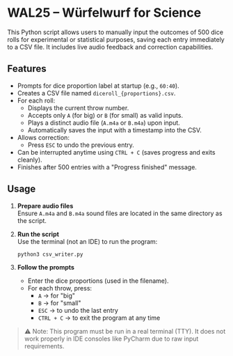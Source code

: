 # WAL25 – Würfelwurf for Science

This Python script allows users to manually input the outcomes of 500 dice rolls for experimental or statistical purposes, saving each entry immediately to a CSV file. It includes live audio feedback and correction capabilities.

## Features

- Prompts for dice proportion label at startup (e.g., `60:40`).
- Creates a CSV file named `diceroll_{proportions}.csv`.
- For each roll:
  - Displays the current throw number.
  - Accepts only `A` (for big) or `B` (for small) as valid inputs.
  - Plays a distinct audio file (`A.m4a` or `B.m4a`) upon input.
  - Automatically saves the input with a timestamp into the CSV.
- Allows correction:
  - Press `ESC` to undo the previous entry.
- Can be interrupted anytime using `CTRL + C` (saves progress and exits cleanly).
- Finishes after 500 entries with a "Progress finished" message.

## Usage

1. **Prepare audio files**  
   Ensure `A.m4a` and `B.m4a` sound files are located in the same directory as the script.

2. **Run the script**  
   Use the terminal (not an IDE) to run the program:
   ```bash
   python3 csv_writer.py
   ```

3. **Follow the prompts**  
   - Enter the dice proportions (used in the filename).
   - For each throw, press:
     - `A` → for "big"
     - `B` → for "small"
     - `ESC` → to undo the last entry  
     - `CTRL + C` → to exit the program at any time

> ⚠️ Note: This program must be run in a real terminal (TTY). It does not work properly in IDE consoles like PyCharm due to raw input requirements.
